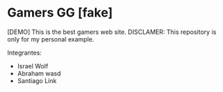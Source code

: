 # Gamers GG [fake]

[DEMO] This is the best gamers web site. DISCLAMER: This repository is only for my personal example.

Integrantes:
- Israel Wolf
- Abraham wasd
- Santiago Link
